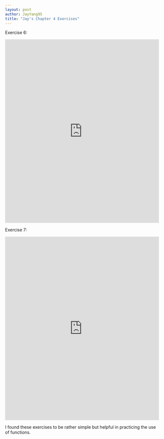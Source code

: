 ```yaml
---
layout: post
author: JayYang95
title: "Jay's Chapter 4 Exercises"
---
```


Exercise 6:
<iframe src="https://trinket.io/embed/python/9cda634dbc" width="100%" height="600" frameborder="0" marginwidth="0" marginheight="0" allowfullscreen></iframe>

Exercise 7:
<iframe src="https://trinket.io/embed/python/4ea5716e33" width="100%" height="600" frameborder="0" marginwidth="0" marginheight="0" allowfullscreen></iframe>

I found these exercises to be rather simple but helpful in practicing the use of functions. 
